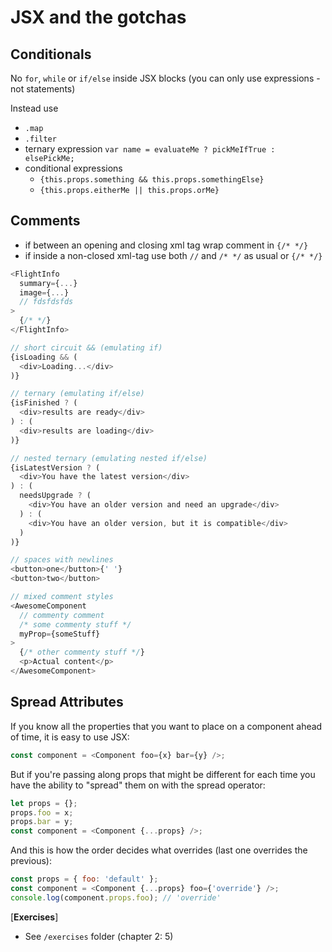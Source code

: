 JSX and the gotchas
===================

Conditionals
------------

No `for`, `while` or `if/else` inside JSX blocks (you can only use expressions - not statements)

Instead use

- `.map`
- `.filter`
- ternary expression `var name = evaluateMe ? pickMeIfTrue : elsePickMe;`
- conditional expressions
  - `{this.props.something && this.props.somethingElse}`
  - `{this.props.eitherMe || this.props.orMe}`


Comments
--------

- if between an opening and closing xml tag wrap comment in `{/* */}`
- if inside a non-closed xml-tag use both `//` and `/* */` as usual or `{/* */}`

```js
<FlightInfo
  summary={...}
  image={...}
  // fdsfdsfds
>
  {/* */}
</FlightInfo>
```

```js
// short circuit && (emulating if)
{isLoading && (
  <div>Loading...</div>
)}

// ternary (emulating if/else)
{isFinished ? (
  <div>results are ready</div>
) : (
  <div>results are loading</div>
)}

// nested ternary (emulating nested if/else)
{isLatestVersion ? (
  <div>You have the latest version</div>
) : (
  needsUpgrade ? (
    <div>You have an older version and need an upgrade</div>
  ) : (
    <div>You have an older version, but it is compatible</div>
  )
)}

// spaces with newlines
<button>one</button>{' '}
<button>two</button>

// mixed comment styles
<AwesomeComponent
  // commenty comment
  /* some commenty stuff */
  myProp={someStuff}
>
  {/* other commenty stuff */}
  <p>Actual content</p>
</AwesomeComponent>
```

Spread Attributes
-----------------

If you know all the properties that you want to place on a component ahead of time, it is easy to use JSX:

```js
const component = <Component foo={x} bar={y} />;
```

But if you're passing along props that might be different for each time you have the ability to "spread" them on with the spread operator:

```js
let props = {};
props.foo = x;
props.bar = y;
const component = <Component {...props} />;
```

And this is how the order decides what overrides (last one overrides the previous):

```js
const props = { foo: 'default' };
const component = <Component {...props} foo={'override'} />;
console.log(component.props.foo); // 'override'
```

[**Exercises**]

- See `/exercises` folder (chapter 2: 5)
